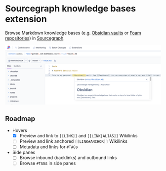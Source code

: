 # Sourcegraph knowledge bases extension

Browse Markdown knowledge bases (e.g. [Obsidian vaults](https://obsidian.md/) or [Foam repositories](https://github.com/foambubble/foam/)) in [Sourcegraph](https://about.sourcegraph.com/).

![Sourcegraph extension](.static/feature.png)

## Roadmap

- Hovers
  - [x] Preview and link to `[[LINK]]` and `[[LINK|ALIAS]]`  Wikilinks
  - [ ] Preview and link anchored `[[LINK#ANCHOR]]` Wikilinks
  - [ ] Metadata and links for `#TAG`s
- Side panes
  - [ ] Browse inbound (backlinks) and outbound links
  - [ ] Browse `#TAG`s in side panes
